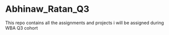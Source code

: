 # Abhinaw_Ratan_Q3
This repo contains all the assignments and projects i will be assigned during WBA Q3 cohort 
